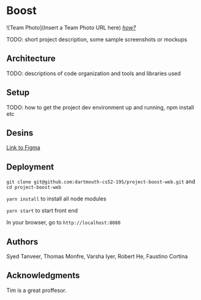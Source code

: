 # Boost

![Team Photo](Insert a Team Photo URL here)
[*how?*](https://help.github.com/articles/about-readmes/#relative-links-and-image-paths-in-readme-files)

TODO: short project description, some sample screenshots or mockups

## Architecture

TODO:  descriptions of code organization and tools and libraries used


## Setup

TODO: how to get the project dev environment up and running, npm install etc

## Desins
[Link to Figma](https://www.figma.com/file/YOd5zqcyhMSz66wYNJ39lh3w/Boosted-(CS52-19S)?node-id=1%3A6)

## Deployment

`git clone git@github.com:dartmouth-cs52-19S/project-boost-web.git` and `cd project-boost-web`

`yarn install` to install all node modules

`yarn start` to start front end

In your browser, go to `http://localhost:8080`



## Authors

Syed Tanveer, Thomas Monfre, Varsha Iyer, Robert He, Faustino Cortina

## Acknowledgments

Tim is a great proffesor.

